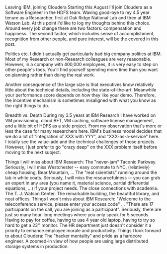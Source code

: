 Leaving IBM, joining Cloudera
Starting this August I'll join Cloudera as a Software Engineer in the HDFS team. Waving good-bye to my 4.5 year tenure as a Researcher, first at Oak Ridge National Lab and then at IBM Watson Lab. At this point I'd like to log my thoughts behind this choice. Around every job change there are two factors: compensation and happiness. The second factor, which includes sense of accomplishment, recognition from other people, and pure interest, will be the covered in this post.

Politics etc.
I didn't actually get particularly bad big company politics at IBM. Most of my Research or non-Research colleagues are very reasonable. However, in a company with 400,000 employees, it is very easy to step on other people's toes. You'll find yourself spending more time than you want on planning rather than doing the real work.

Another consequence of the large size is that executives know relatively little about the technical details, including the state-of-the-art. Meanwhile your performance score depends on how they like your demo. Therefore, the incentive mechanism is sometimes misaligned with what you know as the right things to do.

Breadth vs. Depth
During my 3.5 years at IBM Research I have worked on VM provisioning, cloud BFT, VM caching, software license management, and a little bit of HDFS as a side project. From my observation that's more or less the case for many researchers here. IBM's business model decides that we do a lot of "integration of XXX with YYY", and "XXX-as-a-service" here. I totally see the value-add and the technical challenges of those projects. However, I just prefer to go "crazy deep" on the XXX problem itself before moving to the next subject.

Things I will miss about IBM Research:
The "never-jam" Taconic Parkway. Seriously, I will miss Westchester -- easy commute to NYC, (relatively) cheap housing, Bear Mountain, ...
The "real scientists" running around the lab in white coats. Seriously, I will miss the resourcefulness -- you can grab an expert in any area (you name it, material science, partial differential equations, ...) if your project needs. 
The close connections with academia.
The T. J. Watson Center. The remarkable building, the beautiful library, and neat offices.
Things I won't miss about IBM Research:
"Welcome to the teleconference service, please enter your access code" ... "There are   17 participants on the call, you are joining as a participant". Seriously, there are just so many hour-long meetings where you only speak for 5 seconds.
Having to pay for coffee, having to use 4 year old laptop, having to try so hard to get a 23'' monitor. The HR department just doesn't consider it a priority to enhance employee morale and productivity.
Things I look forward to about Cloudera:
The "hacker mentality" and pride as a hardcore engineer.
A zoomed-in view of how people are using large distributed storage systems in production.